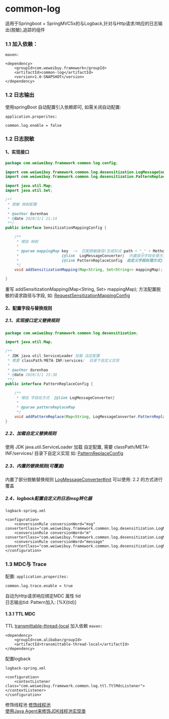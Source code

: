 # common-log
  适用于Springboot + SpringMVC5x的与Logback,针对与Http请求/响应的日志输出(脱敏),追踪的组件
  
### 1.1 加入依赖：

`maven:`
```
<dependency>
    <groupId>com.weweibuy.framework</groupId>
    <artifactId>common-log</artifactId>
    <version>1.0-SNAPSHOT</version>
</dependency>
```

### 1.2 日志输出
  使用springBoot 自动配置引入依赖即可, 如需关闭自动配置:

`application.properites:`
```
common.log.enable = false
```

### 1.2 日志脱敏
#### 1、实现接口
```java
package com.weiweibuy.framework.common.log.config;

import com.weiweibuy.framework.common.log.desensitization.LogMessageConverter;
import com.weiweibuy.framework.common.log.desensitization.PatternReplaceConfig;

import java.util.Map;
import java.util.Set;

/**
 * 脱敏 映射配置
 *
 * @author durenhao
 * @date 2020/3/1 21:14
 **/
public interface SensitizationMappingConfig {

    /**
     * 增加 映射
     *
     * @param mappingMap key  ->  匹配脱敏路径(生成形式 path + "_" + Method)   v -> 脱敏字段
     *                   {@link  LogMessageConverter}  内置部分字段处理方式
     *                   {@link PatternReplaceConfig  自定义字段处理方式}
     */
    void addSensitizationMapping(Map<String, Set<String>> mappingMap);

}
```
 重写 addSensitizationMapping(Map<String, Set<String>> mappingMap); 方法配置脱敏的请求路径与字段,
 如: [RequestSensitizationMappingConfig](../../samples/src/main/java/com/weweibuy/framework/samples/log/RequestSensitizationMappingConfig.java)

#### 2、配置字段与替换规则
##### 2.1、实现接口定义替换规则
```java
package com.weiweibuy.framework.common.log.desensitization;

import java.util.Map;

/**
 * JDK java.util.ServiceLoader 加载 自定配置
 * 需要 classPath/META-INF/services/  目录下自定义实现
 *
 * @author durenhao
 * @date 2020/3/1 23:30
 **/
public interface PatternReplaceConfig {

    /**
     * 增加 字段处方式  {@link LogMessageConverter}
     *
     * @param patternReplaceMap
     */
    void addPatternReplace(Map<String, LogMessageConverter.PatternReplace> patternReplaceMap);
}
```
##### 2.2、加载自定义替换规则
  
  使用 JDK java.util.ServiceLoader 加载 自定配置, 需要 classPath/META-INF/services/  目录下自定义实现
  如: [PatternReplaceConfig](../../samples/src/main/resources/META-INF/services/com.weiweibuy.framework.common.log.desensitization.PatternReplaceConfig)

##### 2.3、内置的替换规则(可覆盖)
  内置了部分脱敏替换规则 [LogMessageConverter#init](src/main/java/com/weiweibuy/framework/common/log/desensitization/LogMessageConverter.java)
  可以使用: 2.2 的方式进行覆盖
  
##### 2.4、logback配置自定义的日志msg转化器

`logback-spring.xml`
```
<configuration>
    <conversionRule conversionWord="msg" converterClass="com.weiweibuy.framework.common.log.desensitization.LogMessageConverter"/>
    <conversionRule conversionWord="m" converterClass="com.weiweibuy.framework.common.log.desensitization.LogMessageConverter"/>
    <conversionRule conversionWord="message" converterClass="com.weiweibuy.framework.common.log.desensitization.LogMessageConverter"/>
</configuration>
```
  
### 1.3 MDC与 Trace
  配置: 
`application.properites:`
```
common.log.trace.enable = true
```
  自动为Http请求响应绑定MDC 属性 tid  
  日志输出tid: Pattern加入:  [%X{tid}]
#### 1.3.1 TTL MDC
  TTL  [transmittable-thread-local](https://github.com/alibaba/transmittable-thread-local)
  加入依赖
`maven:`
```
<dependency>
    <groupId>com.alibaba</groupId>
    <artifactId>transmittable-thread-local</artifactId>
</dependency>
```
 配置logback
 
`logback-spring.xml`
```
<configuration>
    <contextListener class="com.weiweibuy.framework.common.log.ttl.TtlMdcListener"></contextListener>
</configuration>
```
 修饰线程池
  [修饰线程池](https://github.com/alibaba/transmittable-thread-local#22-%E4%BF%AE%E9%A5%B0%E7%BA%BF%E7%A8%8B%E6%B1%A0)  
  [使用Java Agent来修饰JDK线程池实现类](https://github.com/alibaba/transmittable-thread-local#23-%E4%BD%BF%E7%94%A8java-agent%E6%9D%A5%E4%BF%AE%E9%A5%B0jdk%E7%BA%BF%E7%A8%8B%E6%B1%A0%E5%AE%9E%E7%8E%B0%E7%B1%BB)  